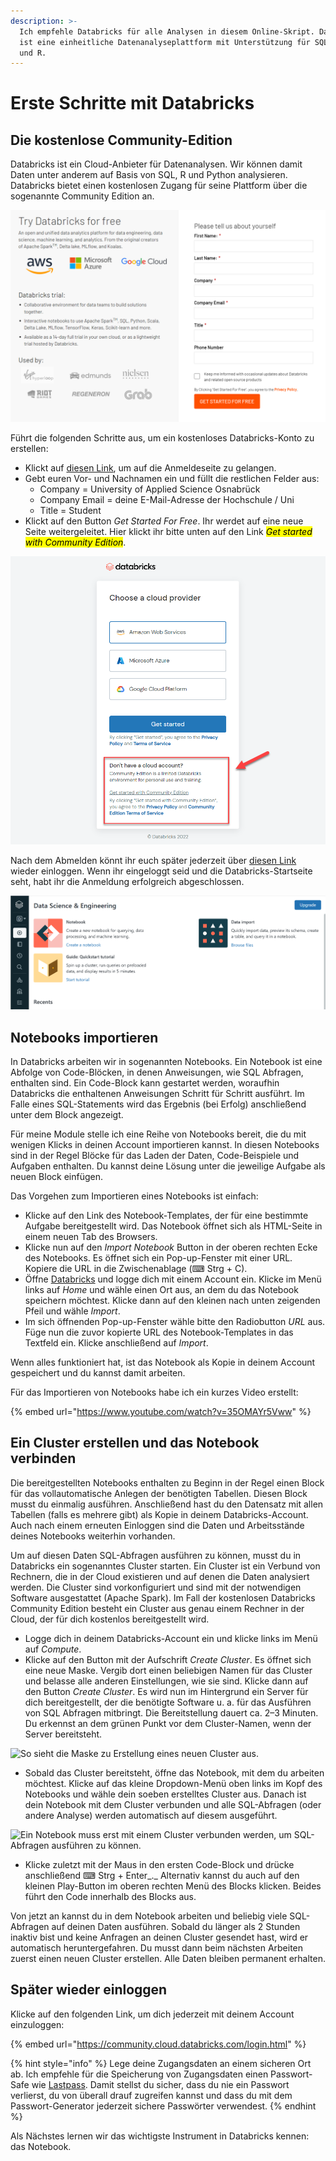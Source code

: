 ```yaml
---
description: >-
  Ich empfehle Databricks für alle Analysen in diesem Online-Skript. Databricks
  ist eine einheitliche Datenanalyseplattform mit Unterstützung für SQL, Python
  und R.
---
```


# Erste Schritte mit Databricks

## Die kostenlose Community-Edition

Databricks ist ein Cloud-Anbieter für Datenanalysen. Wir können damit Daten unter anderem auf Basis von SQL, R und Python analysieren. Databricks bietet einen kostenlosen Zugang für seine Plattform über die sogenannte Community Edition an.

![Anmeldung für die Databricks-Plattform.](<../../../.gitbook/assets/image (46) (2).png>)

Führt die folgenden Schritte aus, um ein kostenloses Databricks-Konto zu erstellen:

* Klickt auf [diesen Link](https://databricks.com/try-databricks), um auf die Anmeldeseite zu gelangen.
* Gebt euren Vor- und Nachnamen ein und füllt die restlichen Felder aus:
  * Company = University of Applied Science Osnabrück
  * Company Email = deine E-Mail-Adresse der Hochschule / Uni
  * Title = Student
* Klickt auf den Button _Get Started For Free_. Ihr werdet auf eine neue Seite weitergeleitet. Hier klickt ihr bitte unten auf den Link _<mark style="background-color:yellow;">Get started with Community Edition</mark>_.

![](<../../../.gitbook/assets/image (53).png>)

Nach dem Abmelden könnt ihr euch später jederzeit über [diesen Link](https://community.cloud.databricks.com) wieder einloggen. Wenn ihr eingeloggt seid und die Databricks-Startseite seht, habt ihr die Anmeldung erfolgreich abgeschlossen.

![Die Databricks-Startseite nach erfolgreichem Login.](<../../../.gitbook/assets/image (48).png>)

## Notebooks importieren

In Databricks arbeiten wir in sogenannten Notebooks. Ein Notebook ist eine Abfolge von Code-Blöcken, in denen Anweisungen, wie SQL Abfragen, enthalten sind. Ein Code-Block kann gestartet werden, woraufhin Databricks die enthaltenen Anweisungen Schritt für Schritt ausführt. Im Falle eines SQL-Statements wird das Ergebnis (bei Erfolg) anschließend unter dem Block angezeigt.

Für meine Module stelle ich eine Reihe von Notebooks bereit, die du mit wenigen Klicks in deinen Account importieren kannst. In diesen Notebooks sind in der Regel Blöcke für das Laden der Daten, Code-Beispiele und Aufgaben enthalten. Du kannst deine Lösung unter die jeweilige Aufgabe als neuen Block einfügen.

Das Vorgehen zum Importieren eines Notebooks ist einfach:

* Klicke auf den Link des Notebook-Templates, der für eine bestimmte Aufgabe bereitgestellt wird. Das Notebook öffnet sich als HTML-Seite in einem neuen Tab des Browsers.
* Klicke nun auf den _Import Notebook_ Button in der oberen rechten Ecke des Notebooks. Es öffnet sich ein Pop-up-Fenster mit einer URL. Kopiere die URL in die Zwischenablage (⌨ Strg + C).
* Öffne [Databricks](https://community.cloud.databricks.com/login.html) und logge dich mit einem Account ein. Klicke im Menü links auf _Home_ und wähle einen Ort aus, an dem du das Notebook speichern möchtest. Klicke dann auf den kleinen nach unten zeigenden Pfeil und wähle _Import_.
* Im sich öffnenden Pop-up-Fenster wähle bitte den Radiobutton _URL_ aus. Füge nun die zuvor kopierte URL des Notebook-Templates in das Textfeld ein. Klicke anschließend auf _Import_.

Wenn alles funktioniert hat, ist das Notebook als Kopie in deinem Account gespeichert und du kannst damit arbeiten.

Für das Importieren von Notebooks habe ich ein kurzes Video erstellt:

{% embed url="https://www.youtube.com/watch?v=35OMAYr5Vww" %}

## Ein Cluster erstellen und das Notebook verbinden

Die bereitgestellten Notebooks enthalten zu Beginn in der Regel einen Block für das vollautomatische Anlegen der benötigten Tabellen. Diesen Block musst du einmalig ausführen. Anschließend hast du den Datensatz mit allen Tabellen (falls es mehrere gibt) als Kopie in deinem Databricks-Account. Auch nach einem erneuten Einloggen sind die Daten und Arbeitsstände deines Notebooks weiterhin vorhanden.

Um auf diesen Daten SQL-Abfragen ausführen zu können, musst du in Databricks ein sogenanntes Cluster starten. Ein Cluster ist ein Verbund von Rechnern, die in der Cloud existieren und auf denen die Daten analysiert werden. Die Cluster sind vorkonfiguriert und sind mit der notwendigen Software ausgestattet (Apache Spark). Im Fall der kostenlosen Databricks Community Edition besteht ein Cluster aus genau einem Rechner in der Cloud, der für dich kostenlos bereitgestellt wird.

* Logge dich in deinem Databricks-Account ein und klicke links im Menü auf _Compute_.
* Klicke auf den Button  mit der Aufschrift _Create Cluster_. Es öffnet sich eine neue Maske. Vergib dort einen beliebigen Namen für das Cluster und belasse alle anderen Einstellungen, wie sie sind. Klicke dann auf den Button _Create Cluster_. Es wird nun im Hintergrund ein Server für dich bereitgestellt, der die benötigte Software u. a. für das Ausführen von SQL Abfragen mitbringt. Die Bereitstellung dauert ca. 2–3 Minuten. Du erkennst an dem grünen Punkt vor dem Cluster-Namen, wenn der Server bereitsteht.

![So sieht die Maske zu Erstellung eines neuen Cluster aus.](../../../.gitbook/assets/new\_cluster.png)

* Sobald das Cluster bereitsteht, öffne das Notebook, mit dem du arbeiten möchtest. Klicke auf das kleine Dropdown-Menü oben links im Kopf des Notebooks und wähle dein soeben erstelltes Cluster aus. Danach ist dein Notebook mit dem Cluster verbunden und alle SQL-Abfragen (oder andere Analyse) werden automatisch auf diesem ausgeführt.

![Ein Notebook muss erst mit einem Cluster verbunden werden, um SQL-Abfragen ausführen zu können.](../../../.gitbook/assets/new\_cluster\_ready.png)

* Klicke zuletzt mit der Maus in den ersten Code-Block und drücke anschließend ⌨ Strg + Enter_._ Alternativ kannst du auch auf den kleinen Play-Button im oberen rechten Menü des Blocks klicken. Beides führt den Code innerhalb des Blocks aus.

Von jetzt an kannst du in dem Notebook arbeiten und beliebig viele SQL-Abfragen auf deinen Daten ausführen. Sobald du länger als 2 Stunden inaktiv bist und keine Anfragen an deinen Cluster gesendet hast, wird er automatisch heruntergefahren. Du musst dann beim nächsten Arbeiten zuerst einen neuen Cluster erstellen. Alle Daten bleiben permanent erhalten.

## Später wieder einloggen

Klicke auf den folgenden Link, um dich jederzeit mit deinem Account einzuloggen:

{% embed url="https://community.cloud.databricks.com/login.html" %}

{% hint style="info" %}
Lege deine Zugangsdaten an einem sicheren Ort ab. Ich empfehle für die Speicherung von Zugangsdaten einen Passwort-Safe wie [Lastpass](https://lastpass.com/). Damit stellst du sicher, dass du nie ein Passwort verlierst, du von überall drauf zugreifen kannst und dass du mit dem Passwort-Generator jederzeit sichere Passwörter verwendest.
{% endhint %}

Als Nächstes lernen wir das wichtigste Instrument in Databricks kennen: das Notebook.
